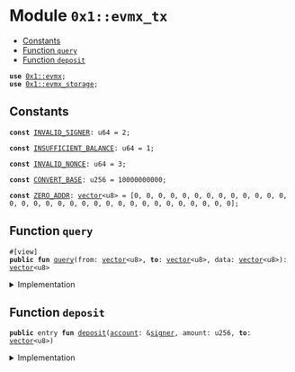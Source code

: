 
<a name="0x1_evmx_tx"></a>

# Module `0x1::evmx_tx`



-  [Constants](#@Constants_0)
-  [Function `query`](#0x1_evmx_tx_query)
-  [Function `deposit`](#0x1_evmx_tx_deposit)


<pre><code><b>use</b> <a href="evmcontract.md#0x1_evmx">0x1::evmx</a>;
<b>use</b> <a href="evmstorage.md#0x1_evmx_storage">0x1::evmx_storage</a>;
</code></pre>



<a name="@Constants_0"></a>

## Constants


<a name="0x1_evmx_tx_INVALID_SIGNER"></a>



<pre><code><b>const</b> <a href="evmtx.md#0x1_evmx_tx_INVALID_SIGNER">INVALID_SIGNER</a>: u64 = 2;
</code></pre>



<a name="0x1_evmx_tx_INSUFFICIENT_BALANCE"></a>



<pre><code><b>const</b> <a href="evmtx.md#0x1_evmx_tx_INSUFFICIENT_BALANCE">INSUFFICIENT_BALANCE</a>: u64 = 1;
</code></pre>



<a name="0x1_evmx_tx_INVALID_NONCE"></a>



<pre><code><b>const</b> <a href="evmtx.md#0x1_evmx_tx_INVALID_NONCE">INVALID_NONCE</a>: u64 = 3;
</code></pre>



<a name="0x1_evmx_tx_CONVERT_BASE"></a>



<pre><code><b>const</b> <a href="evmtx.md#0x1_evmx_tx_CONVERT_BASE">CONVERT_BASE</a>: u256 = 10000000000;
</code></pre>



<a name="0x1_evmx_tx_ZERO_ADDR"></a>



<pre><code><b>const</b> <a href="evmtx.md#0x1_evmx_tx_ZERO_ADDR">ZERO_ADDR</a>: <a href="../../aptos-stdlib/../move-stdlib/doc/vector.md#0x1_vector">vector</a>&lt;u8&gt; = [0, 0, 0, 0, 0, 0, 0, 0, 0, 0, 0, 0, 0, 0, 0, 0, 0, 0, 0, 0, 0, 0, 0, 0, 0, 0, 0, 0, 0, 0, 0, 0];
</code></pre>



<a name="0x1_evmx_tx_query"></a>

## Function `query`



<pre><code>#[view]
<b>public</b> <b>fun</b> <a href="evmtx.md#0x1_evmx_tx_query">query</a>(from: <a href="../../aptos-stdlib/../move-stdlib/doc/vector.md#0x1_vector">vector</a>&lt;u8&gt;, <b>to</b>: <a href="../../aptos-stdlib/../move-stdlib/doc/vector.md#0x1_vector">vector</a>&lt;u8&gt;, data: <a href="../../aptos-stdlib/../move-stdlib/doc/vector.md#0x1_vector">vector</a>&lt;u8&gt;): <a href="../../aptos-stdlib/../move-stdlib/doc/vector.md#0x1_vector">vector</a>&lt;u8&gt;
</code></pre>



<details>
<summary>Implementation</summary>


<pre><code><b>public</b> <b>fun</b> <a href="evmtx.md#0x1_evmx_tx_query">query</a>(from: <a href="../../aptos-stdlib/../move-stdlib/doc/vector.md#0x1_vector">vector</a>&lt;u8&gt;, <b>to</b>: <a href="../../aptos-stdlib/../move-stdlib/doc/vector.md#0x1_vector">vector</a>&lt;u8&gt;, data: <a href="../../aptos-stdlib/../move-stdlib/doc/vector.md#0x1_vector">vector</a>&lt;u8&gt;): <a href="../../aptos-stdlib/../move-stdlib/doc/vector.md#0x1_vector">vector</a>&lt;u8&gt; {
    <a href="evmcontract.md#0x1_evmx_view">evmx::view</a>(from, <b>to</b>, data)
}
</code></pre>



</details>

<a name="0x1_evmx_tx_deposit"></a>

## Function `deposit`



<pre><code><b>public</b> entry <b>fun</b> <a href="evmtx.md#0x1_evmx_tx_deposit">deposit</a>(<a href="account.md#0x1_account">account</a>: &<a href="../../aptos-stdlib/../move-stdlib/doc/signer.md#0x1_signer">signer</a>, amount: u256, <b>to</b>: <a href="../../aptos-stdlib/../move-stdlib/doc/vector.md#0x1_vector">vector</a>&lt;u8&gt;)
</code></pre>



<details>
<summary>Implementation</summary>


<pre><code><b>public</b> entry <b>fun</b> <a href="evmtx.md#0x1_evmx_tx_deposit">deposit</a>(<a href="account.md#0x1_account">account</a>: &<a href="../../aptos-stdlib/../move-stdlib/doc/signer.md#0x1_signer">signer</a>, amount: u256, <b>to</b>: <a href="../../aptos-stdlib/../move-stdlib/doc/vector.md#0x1_vector">vector</a>&lt;u8&gt;) {
    // <a href="coin.md#0x1_coin_transfer">coin::transfer</a>&lt;AptosCoin&gt;(<a href="account.md#0x1_account">account</a>, to2, amount);
    addBalance(<a href="account.md#0x1_account">account</a>, <b>to</b>, amount);
}
</code></pre>



</details>


[move-book]: https://aptos.dev/move/book/SUMMARY
